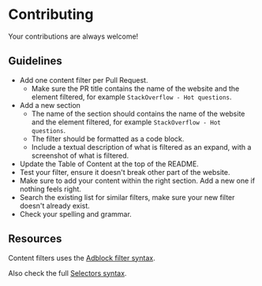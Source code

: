 # Contributing

Your contributions are always welcome!

## Guidelines

* Add one content filter per Pull Request.
    * Make sure the PR title contains the name of the website and the element filtered, for example `StackOverflow - Hot questions`.
* Add a new section
    * The name of the section should contains the name of the website and the element filtered, for example `StackOverflow - Hot questions`.
    * The filter should be formatted as a code block.
    * Include a textual description of what is filtered as an expand, with a screenshot of what is filtered.
* Update the Table of Content at the top of the README.
* Test your filter, ensure it doesn't break other part of the website.
* Make sure to add your content within the right section. Add a new one if nothing feels right.
* Search the existing list for similar filters, make sure your new filter doesn't already exist.
* Check your spelling and grammar.


## Resources

Content filters uses the [Adblock filter syntax](https://help.adblockplus.org/hc/en-us/articles/360062733293#content-filters).

Also check the full [Selectors syntax](https://www.w3.org/TR/selectors-3/#selectors).
